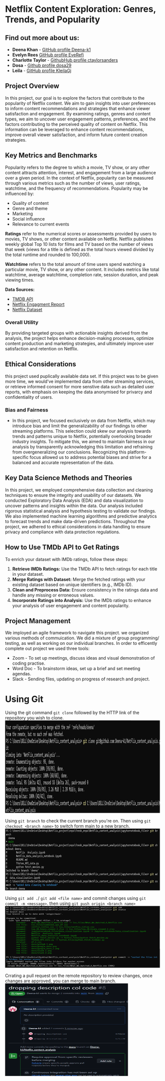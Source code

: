 # Netflix Content Exploration: Genres, Trends, and Popularity


## Find out more about us:


* **Deena Khan** - [GitHub profile Deena-k1](https://github.com/Deena-k1)
* **Evelyn Rees** [GitHub profile EveRefi](https://github.com/EveRefi)
* **Charlotte Taylor** - [GithubHub profile ctaylorsanders](https://github.com/ctaylorsanders)
* **Dosa** - [Github profile dosa29](https://github.com/dosa29)
* **Leila** - [GitHub profile KleilaGj](https://github.com/KleilaGj)


## Project Overview

In this project, our goal is to explore the factors that contribute to the popularity of Netflix content. We aim to gain insights into user preferences to inform content recommendations and strategies that enhance viewer satisfaction and engagement. By examining ratings, genres and content types, we aim to uncover user engagement patterns, preferences, and the factors contributing to the perceived quality of content on Netflix. This information can be leveraged to enhance content recommendations, improve overall viewer satisfaction, and inform future content creation strategies.

## Key Metrics and Benchmarks

Popularity refers to the degree to which a movie, TV show, or any other content attracts attention, interest, and engagement from a large audience over a given period. In the context of Netflix, popularity can be measured through various metrics such as the number of views, user ratings, watchtime, and the frequency of recommendations. Popularity may be influenced by:
- Quality of content
- Genre and theme
- Marketing
- Social influence
- Relevance to current events

**Ratings** refer to the numerical scores or assessments provided by users to movies, TV shows, or other content available on Netflix. Netflix publishes weekly global Top 10 lists for films and TV based on the number of views that week (views for a title is defined as the total hours viewed divided by the total runtime and rounded to 100,000).

**Watchtime** refers to the total amount of time users spend watching a particular movie, TV show, or any other content. It includes metrics like total watchtime, average watchtime, completion rate, session duration, and peak viewing times.

**Data Sources:**
* [TMDB API](https://developer.themoviedb.org/reference/intro/getting-started)
* [Netflix Engagment Report](https://about.netflix.com/en/news/what-we-watched-a-netflix-engagement-report)
* [Netflix Dataset](https://www.kaggle.com/datasets/shivamb/netflix-shows)


### Overall Utility
By providing targeted groups with actionable insights derived from the analysis, the project helps enhance decision-making processes, optimize content production and marketing strategies, and ultimately improve user satisfaction and retention on Netflix.

## Ethical Considerations
this project used puplically available data set. If this project was to be given more time, we would've implemented data from other streaming services, or retrieve informed consent for more senstive data such as detailed user reports, with emphasis on keeping the data anonymised for privarcy and confidentiality of users. 


### Bias and Fairness
- In this project, we focused exclusively on data from Netflix, which may introduce bias and limit the generalizability of our findings to other streaming platforms. This selection could skew our analysis towards trends and patterns unique to Netflix, potentially overlooking broader industry insights. To mitigate this, we aimed to maintain fairness in our analysis by transparently acknowledging this limitation and refraining from overgeneralizing our conclusions. Recognizing this platform-specific focus allowed us to address potential biases and strive for a balanced and accurate representation of the data.

## Key Data Science Methods and Theories
In this project, we employed comprehensive data collection and cleaning techniques to ensure the integrity and usability of our datasets. We conducted Exploratory Data Analysis (EDA) and data visualization to uncover patterns and insights within the data. Our analysis included rigorous statistical analysis and hypothesis testing to validate our findings. We also implemented machine learning algorithms and predictive analytics to forecast trends and make data-driven predictions. Throughout the project, we adhered to ethical considerations in data handling to ensure privacy and compliance with data protection regulations.

## How to Use TMDb API to Get Ratings

To enrich your dataset with IMDb ratings, follow these steps:

1. **Retrieve IMDb Ratings:** Use the TMDb API to fetch ratings for each title in your dataset.
2. **Merge Ratings with Dataset:** Merge the fetched ratings with your existing dataset based on unique identifiers (e.g., IMDb ID).
3. **Clean and Preprocess Data:** Ensure consistency in the ratings data and handle any missing or erroneous values.
4. **Incorporate Ratings into Analysis:** Use the IMDb ratings to enhance your analysis of user engagement and content popularity.

## Project Management
We imployed an agile framework to navigate this project. we organized various methods of commuication. We did a mixture of group programming/ testing, as well as working on our individual branches. In order to efficently complete out project we used three tools:

- Zoom - To set up meetings, discuss ideas and visual demonstration of coding practise.
- Word Doc - To brainstorm ideas, set up a brief and set meeting agendas.
- Slack - Sending files, updating on progress of research and project.

# Using Git

Using the git command `git clone` followed by the HTTP link of the repository you wish to clone.
<img src="https://github.com/Deena-k1/Netflix_content_analysis/blob/main/docs/git.cloning.png?raw=true" width="600" height="300">

Using `git branch` to check the current branch you're on. Then using `git checkout <branch name>` to switch form main to a new branch.
<img src="https://github.com/Deena-k1/Netflix_content_analysis/blob/main/docs/git.branch.png" width="600" height="200">

Using `git add .`/ `git add <file name>` and commit changes using `git commit -m <message>`. then using `git push origin <branch name>`
<img src="https://github.com/Deena-k1/Netflix_content_analysis/blob/main/docs/git.add.png" width="600" height="200">

Crrating a pull request on the remote repository to review changes, once changes are approved, you can merge to main branch.
<img src="https://github.com/Deena-k1/Netflix_content_analysis/blob/main/docs/github.1.png" width="400" height="300">
